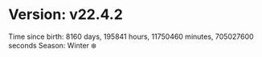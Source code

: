# Version: v22.4.2
Time since birth: 8160 days, 195841 hours, 11750460 minutes, 705027600 seconds
Season: Winter ❄️
